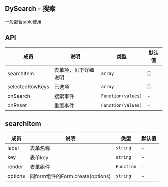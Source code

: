 ## DySearch - 搜索
  一般配合table使用
## API
| 成员 | 说明 | 类型 | 默认值 |
| --- | --- | --- | --- |
| searchItem | 表单项，见下详细说明 | `array` | [] |
| selectedRowKeys | 已选项 | `array` | [] |
| onSearch | 搜索事件 | `Function(values)` | - |
| onReset | 重置事件 | `Function(values)` | - |
## searchItem
| 成员 | 说明 | 类型 | 默认值 |
| --- | --- | --- | --- |
| label | 表单名称 | `string` | - |
| key | 表单key | `string` | - |
| render | 表单组件 | `Function` | - |
| options | 同form组件的Form.create(options) | `string` | - |